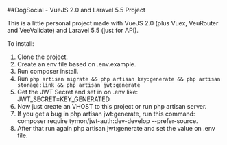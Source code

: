 ##DogSocial - VueJS 2.0 and Laravel 5.5 Project

This is a little personal project made with VueJS 2.0 (plus Vuex, VeuRouter and VeeValidate) and Laravel 5.5 (just for API).

To install:

1) Clone the project.
2) Create an env file based on .env.example.
3) Run composer install.
4) Run `php artisan migrate && php artisan key:generate && php artisan storage:link && php artisan jwt:generate`
5) Get the JWT Secret and set in on .env like: JWT_SECRET=KEY_GENERATED
5) Now just create an VHOST to this project or run php artisan server.
6) If you get a bug in php artisan jwt:generate, run this command: composer require tymon/jwt-auth:dev-develop --prefer-source.
7) After that run again php artisan jwt:generate and set the value on .env file.